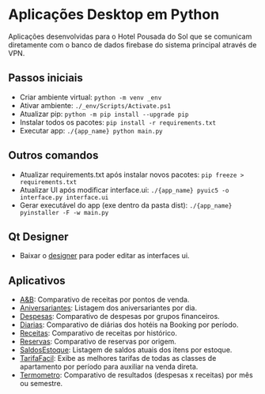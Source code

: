 # Aplicações Desktop em Python

Aplicações desenvolvidas para o Hotel Pousada do Sol que se comunicam diretamente com o banco de dados firebase do sistema principal através de VPN.

## Passos iniciais

- Criar ambiente virtual: `python -m venv _env`
- Ativar ambiente: `./_env/Scripts/Activate.ps1`
- Atualizar pip: `python -m pip install --upgrade pip`
- Instalar todos os pacotes: `pip install -r requirements.txt`
- Executar app: `./{app_name} python main.py`

## Outros comandos

- Atualizar requirements.txt após instalar novos pacotes: `pip freeze > requirements.txt`
- Atualizar UI após modificar interface.ui: `./{app_name} pyuic5 -o interface.py interface.ui`
- Gerar executável do app (exe dentro da pasta dist): `./{app_name} pyinstaller -F -w main.py`

## Qt Designer

- Baixar o [designer](https://build-system.fman.io/qt-designer-download) para poder editar as interfaces ui.

## Aplicativos

- [A&B](/a&b): Comparativo de receitas por pontos de venda.
- [Aniversariantes](/aniversariantes): Listagem dos aniversariantes por dia.
- [Despesas](/despesas): Comparativo de despesas por grupos financeiros.
- [Diarias](/diarias): Comparativo de diárias dos hotéis na Booking por período.
- [Receitas](/receitas): Comparativo de receitas por histórico.
- [Reservas](/reservas): Comparativo de reservas por origem.
- [SaldosEstoque](/saldosestoque): Listagem de saldos atuais dos itens por estoque.
- [TarifaFacil](/tarifafacil): Exibe as melhores tarifas de todas as classes de apartamento por período para auxiliar na venda direta.
- [Termometro](/termometro): Comparativo de resultados (despesas x receitas) por mês ou semestre.
